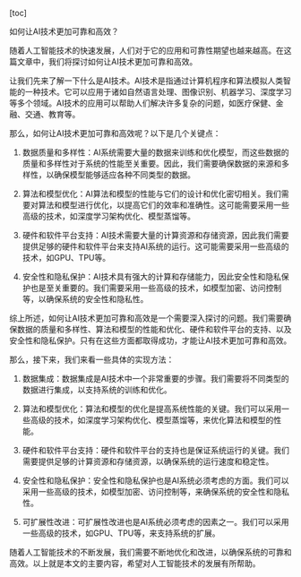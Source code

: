 
[toc]                    
                
                
如何让AI技术更加可靠和高效？

随着人工智能技术的快速发展，人们对于它的应用和可靠性期望也越来越高。在这篇文章中，我们将探讨如何让AI技术更加可靠和高效。

让我们先来了解一下什么是AI技术。AI技术是指通过计算机程序和算法模拟人类智能的一种技术。它可以应用于诸如自然语言处理、图像识别、机器学习、深度学习等多个领域。AI技术的应用可以帮助人们解决许多复杂的问题，如医疗保健、金融、交通、教育等。

那么，如何让AI技术更加可靠和高效呢？以下是几个关键点：

1. 数据质量和多样性：AI系统需要大量的数据来训练和优化模型，而这些数据的质量和多样性对于系统的性能至关重要。因此，我们需要确保数据的来源和多样性，以确保模型能够适应各种不同类型的数据。

2. 算法和模型优化：AI算法和模型的性能与它们的设计和优化密切相关。我们需要对算法和模型进行优化，以提高它们的效率和准确性。这可能需要采用一些高级的技术，如深度学习架构优化、模型蒸馏等。

3. 硬件和软件平台支持：AI技术需要大量的计算资源和存储资源，因此我们需要提供足够的硬件和软件平台来支持AI系统的运行。这可能需要采用一些高级的技术，如GPU、TPU等。

4. 安全性和隐私保护：AI技术具有强大的计算和存储能力，因此安全性和隐私保护也是至关重要的。我们需要采用一些高级的技术，如模型加密、访问控制等，以确保系统的安全性和隐私性。

综上所述，如何让AI技术更加可靠和高效是一个需要深入探讨的问题。我们需要确保数据的质量和多样性、算法和模型的性能和优化、硬件和软件平台的支持、以及安全性和隐私保护。只有在这些方面都取得成功，才能让AI技术更加可靠和高效。

那么，接下来，我们来看一些具体的实现方法：

1. 数据集成：数据集成是AI技术中一个非常重要的步骤。我们需要将不同类型的数据进行集成，以支持系统的训练和优化。

2. 算法和模型优化：算法和模型的优化是提高系统性能的关键。我们可以采用一些高级的技术，如深度学习架构优化、模型蒸馏等，来优化算法和模型的性能。

3. 硬件和软件平台支持：硬件和软件平台的支持也是保证系统运行的关键。我们需要提供足够的计算资源和存储资源，以确保系统的运行速度和稳定性。

4. 安全性和隐私保护：安全性和隐私保护也是AI系统必须考虑的方面。我们可以采用一些高级的技术，如模型加密、访问控制等，来确保系统的安全性和隐私性。

5. 可扩展性改进：可扩展性改进也是AI系统必须考虑的因素之一。我们可以采用一些高级的技术，如GPU、TPU等，来支持系统的扩展。

随着人工智能技术的不断发展，我们需要不断地优化和改进，以确保系统的可靠和高效。以上就是本文的主要内容，希望对人工智能技术的发展有所帮助。


